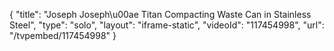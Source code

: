 {
    "title": "Joseph Joseph\u00ae Titan Compacting Waste Can in Stainless Steel",
    "type": "solo",
    "layout": "iframe-static",
    "videoId": "117454998",
    "url": "\/tvpembed\/117454998"
}